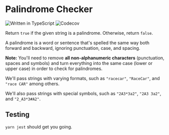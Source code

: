# Palindrome Checker

![Written in TypeScript](https://img.shields.io/badge/written%20in-typescript-informational?style=for-the-badge)
![Codecov](https://img.shields.io/codecov/c/gh/k4y4k/palindrome-checker?color=informational&style=for-the-badge)

Return `true` if the given string is a palindrome. Otherwise, return `false`.

A palindrome is a word or sentence that's spelled the same way both forward and
backward, ignoring punctuation, case, and spacing.

**Note:** You'll need to remove **all non-alphanumeric characters**
(punctuation, spaces and symbols) and turn everything into the same case (lower
or upper case) in order to check for palindromes.

We'll pass strings with varying formats, such as `"racecar"`, `"RaceCar"`, and
`"race CAR"` among others.

We'll also pass strings with special symbols, such as `"2A3*3a2"`, `"2A3 3a2"`,
and `"2_A3*3#A2"`.

## Testing

`yarn jest` should get you going.
